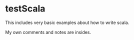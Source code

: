 # testScala

This includes very basic examples about how to write scala.

My own comments and notes are insides.
